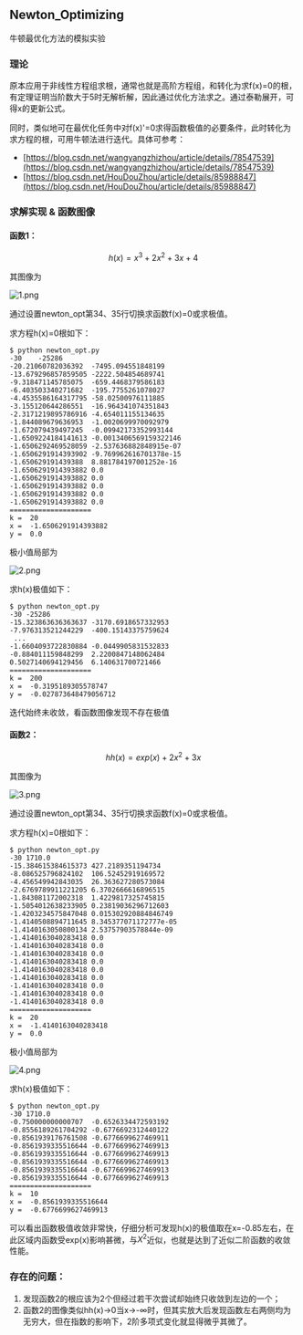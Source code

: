 ## Newton_Optimizing

牛顿最优化方法的模拟实验

### 理论
原本应用于非线性方程组求根，通常也就是高阶方程组，和转化为求f(x)=0的根，有定理证明当阶数大于5时无解析解，因此通过优化方法求之。通过泰勒展开，可得x的更新公式。

同时，类似地可在最优化任务中对f(x)'=0求得函数极值的必要条件，此时转化为求方程的根，可用牛顿法进行迭代。具体可参考：

- [https://blog.csdn.net/wangyangzhizhou/article/details/78547539](https://blog.csdn.net/wangyangzhizhou/article/details/78547539)
- [https://blog.csdn.net/HouDouZhou/article/details/85988847](https://blog.csdn.net/HouDouZhou/article/details/85988847)

### 求解实现 & 函数图像

#### 函数1：

$$ h(x) = x^3 + 2x^2 + 3x + 4 $$

其图像为

![1.png](1.png)

通过设置newton_opt第34、35行切换求函数f(x)=0或求极值。

求方程h(x)=0根如下：

```
$ python newton_opt.py 
-30    -25286
-20.21060782036392	-7495.094551848199
-13.679296857859505	-2222.504854689741
-9.318471145785075	-659.4468379586183
-6.403503340271682	-195.7755261078027
-4.4535586164317795	-58.02500976111885
-3.155120644286551	-16.964341074351843
-2.3171219895786916	-4.654011155134635
-1.844089679636953	-1.0020699970092979
-1.672079439497245	-0.09942173352993144
-1.6509224184141613	-0.0013406569159322146
-1.6506292469528059	-2.537636882848915e-07
-1.6506291914393902	-9.769962616701378e-15
-1.650629191439388	8.881784197001252e-16
-1.6506291914393882	0.0
-1.6506291914393882	0.0
-1.6506291914393882	0.0
-1.6506291914393882	0.0
-1.6506291914393882	0.0
====================
k =  20
x =  -1.6506291914393882
y =  0.0
```
极小值局部为

![2.png](2.png)

求h(x)极值如下：

```
$ python newton_opt.py 
-30	-25286
-15.323863636363637	-3170.6918657332953
-7.976313521244229	-400.15143375759624
 ...
-1.6604093722830884	-0.0449905831532833
-0.884011159848299	2.2200847148062484
0.5027140694129456	6.140631700721466
====================
k =  200
x =  -0.3195189305578747
y =  -0.027873648479056712
```
迭代始终未收敛，看函数图像发现不存在极值

#### 函数2：

$$ hh(x) = exp(x) + 2x^2 + 3x $$

其图像为

![3.png](3.png)


通过设置newton_opt第34、35行切换求函数f(x)=0或求极值。

求方程h(x)=0根如下：

```
$ python newton_opt.py 
-30	1710.0
-15.384615384615373	427.2189351194734
-8.086525796824102	106.52452919169572
-4.456549942843035	26.363627280573084
-2.6769789911221205	6.3702666616896515
-1.843081172002318	1.4229817325745815
-1.5054012638233905	0.23819036296712603
-1.4203234575847048	0.015302920884846749
-1.4140508894711645	8.345377071172777e-05
-1.4140163050800134	2.53757903578844e-09
-1.4140163040283418	0.0
-1.4140163040283418	0.0
-1.4140163040283418	0.0
-1.4140163040283418	0.0
-1.4140163040283418	0.0
-1.4140163040283418	0.0
-1.4140163040283418	0.0
-1.4140163040283418	0.0
-1.4140163040283418	0.0
====================
k =  20
x =  -1.4140163040283418
y =  0.0
```

极小值局部为

![4.png](4.png)

求h(x)极值如下：

```
$ python newton_opt.py 
-30	1710.0
-0.750000000000707	-0.6526334472593192
-0.8556189261704292	-0.6776692312440122
-0.8561939176761508	-0.6776699627469911
-0.8561939335516644	-0.6776699627469913
-0.8561939335516644	-0.6776699627469913
-0.8561939335516644	-0.6776699627469913
-0.8561939335516644	-0.6776699627469913
-0.8561939335516644	-0.6776699627469913
====================
k =  10
x =  -0.8561939335516644
y =  -0.6776699627469913
```

可以看出函数极值收敛非常快，仔细分析可发现h(x)的极值取在x=-0.85左右，在此区域内函数受exp(x)影响甚微，与$X^2$近似，也就是达到了近似二阶函数的收敛性能。

### 存在的问题：
1. 发现函数2的根应该为2个但经过若干次尝试却始终只收敛到左边的一个；
2. 函数2的图像类似hh(x)->0当x->-∞时，但其实放大后发现函数左右两侧均为无穷大，但在指数的影响下，2阶多项式变化就显得微乎其微了。
